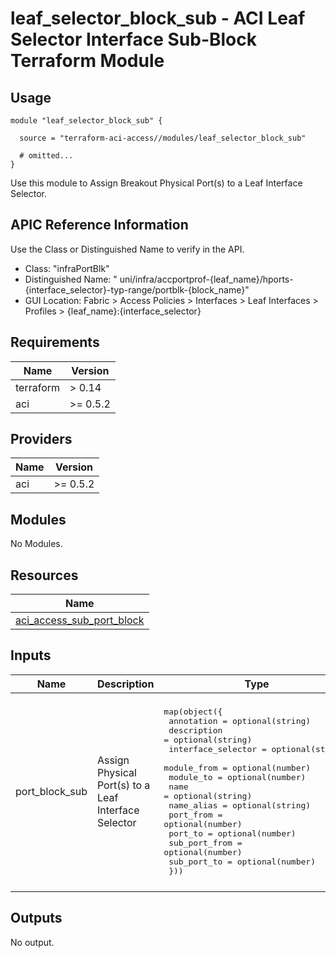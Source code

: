 # leaf_selector_block_sub - ACI Leaf Selector Interface Sub-Block Terraform Module

## Usage

```hcl
module "leaf_selector_block_sub" {

  source = "terraform-aci-access//modules/leaf_selector_block_sub"

  # omitted...
}
```

Use this module to Assign Breakout Physical Port(s) to a Leaf Interface Selector.

## APIC Reference Information

Use the Class or Distinguished Name to verify in the API.

* Class: "infraPortBlk"
* Distinguished Name: " uni/infra/accportprof-{leaf_name}/hports-{interface_selector}-typ-range/portblk-{block_name}"
* GUI Location: Fabric > Access Policies > Interfaces > Leaf Interfaces > Profiles > {leaf_name}:{interface_selector}

<!-- BEGINNING OF PRE-COMMIT-TERRAFORM DOCS HOOK -->
## Requirements

| Name | Version |
|------|---------|
| terraform | > 0.14 |
| aci | >= 0.5.2 |

## Providers

| Name | Version |
|------|---------|
| aci | >= 0.5.2 |

## Modules

No Modules.

## Resources

| Name |
|------|
| [aci_access_sub_port_block](https://registry.terraform.io/providers/ciscodevnet/aci/0.5.2/docs/resources/access_sub_port_block) |

## Inputs

| Name | Description | Type | Default | Required |
|------|-------------|------|---------|:--------:|
| port\_block\_sub | Assign Physical Port(s) to a Leaf Interface Selector | <pre>map(object({<br>    annotation         = optional(string)<br>    description        = optional(string)<br>    interface_selector = optional(string)<br>    module_from        = optional(number)<br>    module_to          = optional(number)<br>    name               = optional(string)<br>    name_alias         = optional(string)<br>    port_from          = optional(number)<br>    port_to            = optional(number)<br>    sub_port_from      = optional(number)<br>    sub_port_to        = optional(number)<br>  }))</pre> | <pre>{<br>  "default": {<br>    "annotation": "",<br>    "description": "",<br>    "interface_selector": "",<br>    "module_from": 1,<br>    "module_to": 1,<br>    "name": "Eth1-1",<br>    "name_alias": "",<br>    "port_from": 1,<br>    "port_to": 1,<br>    "sub_port_from": 1,<br>    "sub_port_to": 1<br>  }<br>}</pre> | no |

## Outputs

No output.
<!-- END OF PRE-COMMIT-TERRAFORM DOCS HOOK -->
